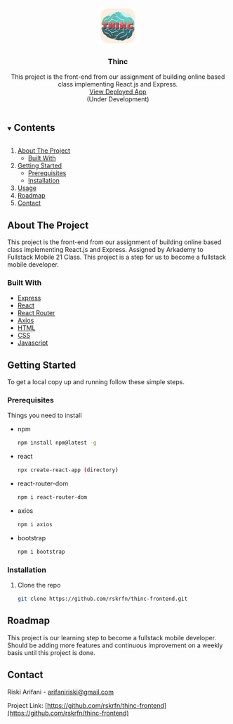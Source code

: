 <!-- PROJECT LOGO -->
<br />
<p align="center">
  <a href="https://github.com/rskrfn/thinc-frontend">
    <img src="public/logo192.png" alt="Logo" width="90" height="90">
  </a>

  <h3 align="center">Thinc</h3>

  <p align="center">
    This project is the front-end from our assignment of building online based class implementing React.js and Express.
    <br />
    <a href="https://thinc.arifani.id">View Deployed App</a>
    <br />
    (Under Development)
  </p>
</p>

<!-- TABLE OF CONTENTS -->
<details open="open">
  <summary><h2 style="display: inline-block">Contents</h2></summary>
  <ol>
    <li>
      <a href="#about-the-project">About The Project</a>
      <ul>
        <li><a href="#built-with">Built With</a></li>
      </ul>
    </li>
    <li>
      <a href="#getting-started">Getting Started</a>
      <ul>
        <li><a href="#prerequisites">Prerequisites</a></li>
        <li><a href="#installation">Installation</a></li>
      </ul>
    </li>
    <li><a href="#usage">Usage</a></li>
    <li><a href="#roadmap">Roadmap</a></li>
    <li><a href="#contact">Contact</a></li>

  </ol>
</details>

<!-- ABOUT THE PROJECT -->

## About The Project

This project is the front-end from our assignment of building online based class implementing React.js and Express.
Assigned by Arkademy to Fullstack Mobile 21 Class.
This project is a step for us to become a fullstack mobile developer.

### Built With

- [Express](https://expressjs.com/)
- [React](https://reactjs.org/docs/create-a-new-react-app.html)
- [React Router](https://reactrouter.com/web/guides/quick-start)
- [Axios](https://www.npmjs.com/package/axios)
- [HTML](https://www.w3schools.com/html/)
- [CSS](https://www.w3schools.com/w3css/defaulT.asp)
- [Javascript](https://www.w3schools.com/js/DEFAULT.asp)

<!-- GETTING STARTED -->

## Getting Started

To get a local copy up and running follow these simple steps.

### Prerequisites

Things you need to install

- npm
  ```sh
  npm install npm@latest -g
  ```
- react
  ```sh
  npx create-react-app (directory)
  ```
- react-router-dom
  ```sh
  npm i react-router-dom
  ```
- axios
  ```sh
  npm i axios
  ```
- bootstrap
  ```sh
  npm i bootstrap
  ```

### Installation

1. Clone the repo
   ```sh
   git clone https://github.com/rskrfn/thinc-frontend.git
   ```
      <!-- ROADMAP -->
## Roadmap

This project is our learning step to become a fullstack mobile developer.
Should be adding more features and continuous improvement on a weekly basis until this project is done.

<!-- CONTACT -->

## Contact

Riski Arifani - [arifaniriski@gmail.com](https://mail.google.com/mail/u/0/?fs=0&to=arifaniriski@gmail.com&su=Thinc+website&tf=cm)

Project Link: [https://github.com/rskrfn/thinc-frontend](https://github.com/rskrfn/thinc-frontend)
